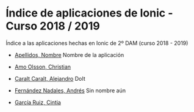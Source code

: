 # Índice de aplicaciones de Ionic - Curso 2018 / 2019

Índice a las aplicaciones hechas en Ionic de 2º DAM (curso 2018 - 2019)

* [Apellidos, Nombre](#) Nombre de la aplicación

* [Amo Olsson, Christian](https://github.com/christianraulamo/ionic-Receta)

* [Caralt Caralt, Alejandro](https://github.com/AlejandroCaralt/DoIt) DoIt

* [Fernández Nadales, Andrés](https://github.com/andresfernandeznad/ionic-Proyecto) Sin nombre aún

* [García Ruiz, Cintia](https://github.com/cyntigr/Aplicacion-ionic-mi-cuisine.git)



